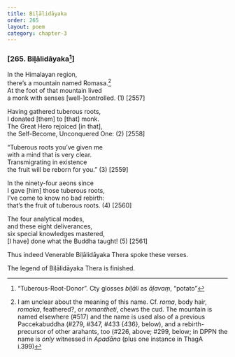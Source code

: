 ```yaml
---
title: Biḷālidāyaka
order: 265
layout: poem
category: chapter-3
---
```


### \[265. Biḷālidāyaka[^1]\]

In the Himalayan region,  
there’s a mountain named Romasa.[^2]  
At the foot of that mountain lived  
a monk with senses \[well-\]controlled. (1) \[2557\]

Having gathered tuberous roots,  
I donated \[them\] to \[that\] monk.  
The Great Hero rejoiced \[in that\],  
the Self-Become, Unconquered One: (2) \[2558\]

“Tuberous roots you’ve given me  
with a mind that is very clear.  
Transmigrating in existence  
the fruit will be reborn for you.” (3) \[2559\]

In the ninety-four aeons since  
I gave \[him\] those tuberous roots,  
I’ve come to know no bad rebirth:  
that’s the fruit of tuberous roots. (4) \[2560\]

The four analytical modes,  
and these eight deliverances,  
six special knowledges mastered,  
\[I have\] done what the Buddha taught! (5) \[2561\]

Thus indeed Venerable Biḷālidāyaka Thera spoke these verses.

The legend of Biḷālidāyaka Thera is finished.

[^1]: “Tuberous-Root-Donor”. Cty glosses *biḷāli* as *āḷavaṃ*, “potato”

[^2]: I am unclear about the meaning of this name. Cf. *roma*, body hair, *romaka*, feathered?, or *romantheti*, chews the cud. The mountain is named elsewhere (\#517) and the name is used also of a previous Paccekabuddha (\#279, \#347, \#433 {436}, below), and a rebirth-precursor of other arahants, too (\#226, above; \#299, below; in DPPN the name is *only* witnessed in *Apadāna* (plus one instance in ThagA i.399)

